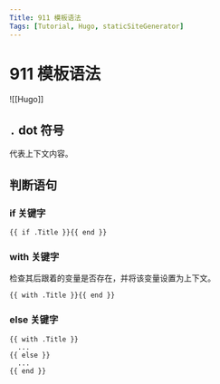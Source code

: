 ```yaml
---
Title: 911 模板语法
Tags: [Tutorial, Hugo, staticSiteGenerator]
---
```


# 911 模板语法

![[Hugo]]

## `.` dot 符号

代表上下文内容。

## 判断语句

### if 关键字

```Hugo
{{ if .Title }}{{ end }}
```

### with 关键字

检查其后跟着的变量是否存在，并将该变量设置为上下文。

```Hugo
{{ with .Title }}{{ end }}
```

### else 关键字

```Hugo
{{ with .Title }}
  ...
{{ else }}
  ...
{{ end }}
```